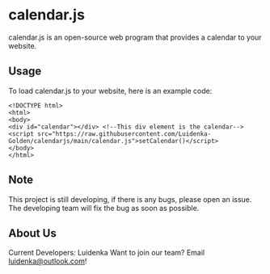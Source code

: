 # calendar.js
calendar.js is an open-source web program that provides a calendar to your website.

## Usage
To load calendar.js to your website, here is an example code:
```
<!DOCTYPE html>
<html>
<body>
<div id="calendar"></div> <!--This div element is the calendar-->
<script src="https://raw.githubusercontent.com/Luidenka-Golden/calendarjs/main/calendar.js">setCalendar()</script>
</body>
</html>
```

## Note
This project is still developing, if there is any bugs, please open an issue. The developing team will fix the bug as soon as possible.

## About Us
Current Developers: Luidenka
Want to join our team? Email luidenka@outlook.com!
